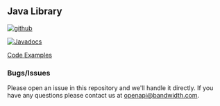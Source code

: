 ## Java Library

[![github](http://docs.whitesourcesoftware.com/download/attachments/17989744/github_logo.png?version=1&modificationDate=1463491374000)](https://github.com/bandwidthcom/java-bandwidth)


[![Javadocs](http://www.javadoc.io/badge/com.bandwidth.sdk/bandwidth-java-sdk.svg)](http://www.javadoc.io/doc/com.bandwidth.sdk/bandwidth-java-sdk)

[Code Examples](https://github.com/bandwidthcom/java-bandwidth-examples)


### Bugs/Issues
Please open an issue in this repository and we'll handle it directly. If you have any questions please contact us at openapi@bandwidth.com.
